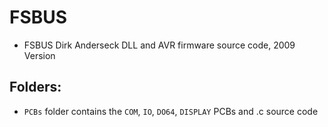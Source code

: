 # FSBUS
* FSBUS Dirk Anderseck DLL and AVR firmware source code, 2009 Version 
## Folders:
* `PCBs` folder contains the `COM`, `IO`, `DO64`, `DISPLAY` PCBs and .c source code
